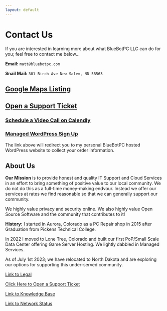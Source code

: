 ```yaml
---
layout: default
---
```

# Contact Us

If you are interested in learning more about what BlueBotPC LLC can do for you; feel free to contact me below...

**Email:** ```matt@bluebotpc.com```

**Snail Mail:** ```301 Birch Ave New Salem, ND 58563```

## [Google Maps Listing](https://goo.gl/maps/PXK3Huew2rYx4Bg3A)

## [Open a Support Ticket](https://forms.gle/LBAdQnoguwRzCkNo8)

### [Schedule a Video Call on Calendly](https://calendly.com/bluebotpc/consult)

### [Managed WordPress Sign Up](https://forms.gle/eM3NEijzpWkRoH3UA)

The link above will redirect you to my personal BlueBotPC hosted WordPress website to collect your order information.

## About Us

**Our Mission** is to provide honest and quality IT Support and Cloud Services in an effort to bring something of positive value to our local community. We do not do this as a full-time money-making endvour. Instead we offer our services at rates we find reasonable so that we can generally support our community.

We highly value privacy and security online. We also highly value Open Source Software and the community that contributes to it!

**History:** I started in Aurora, Colorado as a PC Repair shop in 2015 after Graduation from Pickens Technical College.

In 2022 I moved to Lone Tree, Colorado and built our first PoP/Small Scale Data Center offering Game Server Hosting. We lightly dabbled in Managed Services.

As of July 1st 2023; we have relocated to North Dakota and are exploring our options for supporting this under-served community.

[Link to Legal](https://www.bluebotpc.com/pages/legal/legal)

[Click Here to Open a Support Ticket](https://forms.gle/LBAdQnoguwRzCkNo8)

[Link to Knowledge Base](https://www.bluebotpc.com/pages/kb/)

[Link to Network Status](https://bluebotpcstatus.statuspage.io/)

